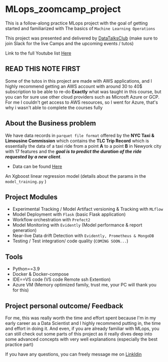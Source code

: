 # MLops_zoomcamp_project
This is a follow-along practice MLops project with the goal of getting started and familiarized with The basics of `Machine Learning Operations`

This project was presented and delivered by [DataTalksClub](https://github.com/DataTalksClub/mlops-zoomcamp) (make sure to join Slack for the live Camps and the upcoming events / tutos)

Link to the full Youtube list [Here](https://www.youtube.com/playlist?list=PL3MmuxUbc_hIUISrluw_A7wDSmfOhErJK)

## READ THIS NOTE FIRST

Some of the tutos in this project are made with AWS applications, and I highly recommend getting an AWS account with around 30 to 40$ subscription to be able to re-do **Exactly** what was taught in this course, but you can for sure use other cloud providers such as Microsft Azure or GCP.
For me I couldn't get access to AWS resources, so I went for Azure, that's why i wasn't able to complete the courses fully

## About the Business problem

We have data records in `parquet file format` offered by the **NYC Taxi & Limousine Commission** which contains the **TLC Trip Record** which is essentially the data of a taxi ride from a point **A** to a point **B** in Newyork city with 17 features and the ***goal is to predict the duration of the ride requested by a new client***.
- Data can be found [Here](https://www.nyc.gov/site/tlc/about/tlc-trip-record-data.page)

An Xgboost linear regression model (details about the params in the `model_training.py` )


## Project Modules 

- Experimental Tracking / Model Artifact versioning & Tracking with `MLflow`
- Model Deployment with `Flask` (basic Flask application)
- Workflow orchestration with `Prefect2` 
- Model Monitoring with `Evidently` (Model performance & report generation)
- Near-live Data drift Detection with `Evidently, Prometheus & MongoDB`
- Testing / Test integration/ code quality (`COMING SOON...`)

## Tools

- Python==3.9
- Docker & Docker-compose
- IDE==VS code (VS code Remote ssh Extention)
- Azure VM (Memory optimized family, trust me, your PC will thank you for this)

## Project personal outcome/ Feedback

For me, this was really worth the time and effort spent because I'm in my early career as a Data Scientist and I highly recommend putting in, the time and effort in doing it.
And even, if you are already familiar with MLops, you can still check out some parts of this project as it really dives deep into some advanced concepts with very well explanations (especially the best practice part)

If you have any questions, you can freely message me on [LinkIdin](https://www.linkedin.com/in/adem-youssef-277019176/)
